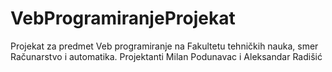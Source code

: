 # VebProgramiranjeProjekat
Projekat za predmet Veb programiranje na Fakultetu tehničkih nauka, smer Računarstvo i automatika. Projektanti Milan Podunavac i Aleksandar Radišić
